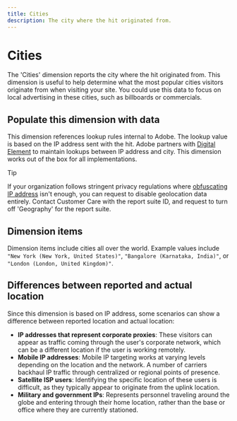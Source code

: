 ```yaml
---
title: Cities
description: The city where the hit originated from.
---
```


# Cities

The 'Cities' dimension reports the city where the hit originated from. This dimension is useful to help determine what the most popular cities visitors originate from when visiting your site. You could use this data to focus on local advertising in these cities, such as billboards or commercials.

## Populate this dimension with data

This dimension references lookup rules internal to Adobe. The lookup value is based on the IP address sent with the hit. Adobe partners with [Digital Element](https://www.digitalelement.com/) to maintain lookups between IP address and city. This dimension works out of the box for all implementations.

>[!TIP]
>
>If your organization follows stringent privacy regulations where [obfuscating IP address](/help/admin/admin/general-acct-settings-admin.md) isn't enough, you can request to disable geolocation data entirely. Contact Customer Care with the report suite ID, and request to turn off 'Geography' for the report suite.

## Dimension items

Dimension items include cities all over the world. Example values include `"New York (New York, United States)"`, `"Bangalore (Karnataka, India)"`, or `"London (London, United Kingdom)"`.

## Differences between reported and actual location

Since this dimension is based on IP address, some scenarios can show a difference between reported location and actual location:

* **IP addresses that represent corporate proxies**: These visitors can appear as traffic coming through the user's corporate network, which can be a different location if the user is working remotely.
* **Mobile IP addresses**: Mobile IP targeting works at varying levels depending on the location and the network. A number of carriers backhaul IP traffic through centralized or regional points of presence.
* **Satellite ISP users**: Identifying the specific location of these users is difficult, as they typically appear to originate from the uplink location.
* **Military and government IPs**: Represents personnel traveling around the globe and entering through their home location, rather than the base or office where they are currently stationed.
